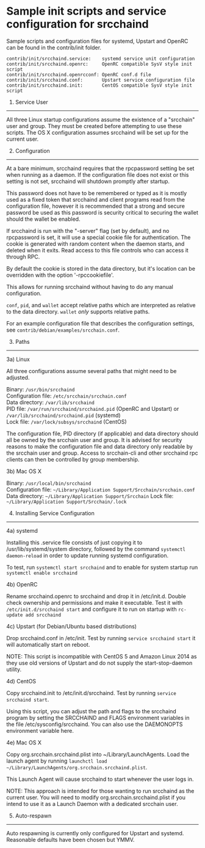 Sample init scripts and service configuration for srcchaind
==========================================================

Sample scripts and configuration files for systemd, Upstart and OpenRC
can be found in the contrib/init folder.

    contrib/init/srcchaind.service:    systemd service unit configuration
    contrib/init/srcchaind.openrc:     OpenRC compatible SysV style init script
    contrib/init/srcchaind.openrcconf: OpenRC conf.d file
    contrib/init/srcchaind.conf:       Upstart service configuration file
    contrib/init/srcchaind.init:       CentOS compatible SysV style init script

1. Service User
---------------------------------

All three Linux startup configurations assume the existence of a "srcchain" user
and group.  They must be created before attempting to use these scripts.
The OS X configuration assumes srcchaind will be set up for the current user.

2. Configuration
---------------------------------

At a bare minimum, srcchaind requires that the rpcpassword setting be set
when running as a daemon.  If the configuration file does not exist or this
setting is not set, srcchaind will shutdown promptly after startup.

This password does not have to be remembered or typed as it is mostly used
as a fixed token that srcchaind and client programs read from the configuration
file, however it is recommended that a strong and secure password be used
as this password is security critical to securing the wallet should the
wallet be enabled.

If srcchaind is run with the "-server" flag (set by default), and no rpcpassword is set,
it will use a special cookie file for authentication. The cookie is generated with random
content when the daemon starts, and deleted when it exits. Read access to this file
controls who can access it through RPC.

By default the cookie is stored in the data directory, but it's location can be overridden
with the option '-rpccookiefile'.

This allows for running srcchaind without having to do any manual configuration.

`conf`, `pid`, and `wallet` accept relative paths which are interpreted as
relative to the data directory. `wallet` *only* supports relative paths.

For an example configuration file that describes the configuration settings,
see `contrib/debian/examples/srcchain.conf`.

3. Paths
---------------------------------

3a) Linux

All three configurations assume several paths that might need to be adjusted.

Binary:              `/usr/bin/srcchaind`  
Configuration file:  `/etc/srcchain/srcchain.conf`  
Data directory:      `/var/lib/srcchaind`  
PID file:            `/var/run/srcchaind/srcchaind.pid` (OpenRC and Upstart) or `/var/lib/srcchaind/srcchaind.pid` (systemd)  
Lock file:           `/var/lock/subsys/srcchaind` (CentOS)  

The configuration file, PID directory (if applicable) and data directory
should all be owned by the srcchain user and group.  It is advised for security
reasons to make the configuration file and data directory only readable by the
srcchain user and group.  Access to srcchain-cli and other srcchaind rpc clients
can then be controlled by group membership.

3b) Mac OS X

Binary:              `/usr/local/bin/srcchaind`  
Configuration file:  `~/Library/Application Support/Srcchain/srcchain.conf`  
Data directory:      `~/Library/Application Support/Srcchain`
Lock file:           `~/Library/Application Support/Srcchain/.lock`

4. Installing Service Configuration
-----------------------------------

4a) systemd

Installing this .service file consists of just copying it to
/usr/lib/systemd/system directory, followed by the command
`systemctl daemon-reload` in order to update running systemd configuration.

To test, run `systemctl start srcchaind` and to enable for system startup run
`systemctl enable srcchaind`

4b) OpenRC

Rename srcchaind.openrc to srcchaind and drop it in /etc/init.d.  Double
check ownership and permissions and make it executable.  Test it with
`/etc/init.d/srcchaind start` and configure it to run on startup with
`rc-update add srcchaind`

4c) Upstart (for Debian/Ubuntu based distributions)

Drop srcchaind.conf in /etc/init.  Test by running `service srcchaind start`
it will automatically start on reboot.

NOTE: This script is incompatible with CentOS 5 and Amazon Linux 2014 as they
use old versions of Upstart and do not supply the start-stop-daemon utility.

4d) CentOS

Copy srcchaind.init to /etc/init.d/srcchaind. Test by running `service srcchaind start`.

Using this script, you can adjust the path and flags to the srcchaind program by
setting the SRCCHAIND and FLAGS environment variables in the file
/etc/sysconfig/srcchaind. You can also use the DAEMONOPTS environment variable here.

4e) Mac OS X

Copy org.srcchain.srcchaind.plist into ~/Library/LaunchAgents. Load the launch agent by
running `launchctl load ~/Library/LaunchAgents/org.srcchain.srcchaind.plist`.

This Launch Agent will cause srcchaind to start whenever the user logs in.

NOTE: This approach is intended for those wanting to run srcchaind as the current user.
You will need to modify org.srcchain.srcchaind.plist if you intend to use it as a
Launch Daemon with a dedicated srcchain user.

5. Auto-respawn
-----------------------------------

Auto respawning is currently only configured for Upstart and systemd.
Reasonable defaults have been chosen but YMMV.
